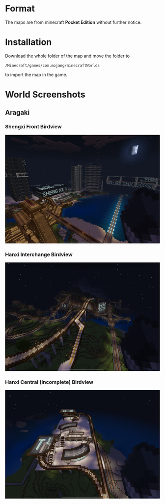 # Format
The maps are from minecraft **Pocket Edition** without further notice.

# Installation
Download the whole folder of the map and move the folder to 
```
/Minecraft/games/com.mojang/minecraftWorlds
```
to import the map in the game.

# World Screenshots
## Aragaki
### Shengxi Front Birdview
![Aragaki-Shengxi Front birdview](/Screenshots/Aragaki1.PNG)
### Hanxi Interchange Birdview
![Aragaki-Hanxi Interchange Birdview](/Screenshots/Aragaki2.PNG)
### Hanxi Central (Incomplete) Birdview
![Aragaki-Hanxi Hanxi Central (Incomplete) Birdview](/Screenshots/Aragaki3.PNG)
